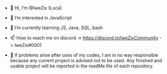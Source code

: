 - 👋 Hi, I’m @IweZix (Luca)
- 👀 I’m interested in JavaScript
- 🌱 I’m currently learning JS, Java, SQL, bash
- 📫 How to reach me on discord
        -> https://discord.io/IweZixCommunity
        -> IweZix#0001
        
- 🔴 If problems arise after uses of my codes, I am in no way responsible because any current project is advised not to be used. Any finished and usable project will be reported in the readMe file of each repository.

<!---
IweZix/IweZix is a ✨ special ✨ repository because its `README.md` (this file) appears on your GitHub profile.
You can click the Preview link to take a look at your changes.
--->
